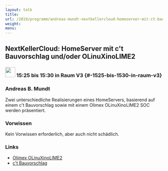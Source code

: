```yaml
---
layout: talk
title:
url: /2019/programm/andreas-mundt-nextkellercloud-homeserver-mit-ct-bauvorschlag-und-oder-olinuxinolime2/
weight:
menu:
---
```

## NextKellerCloud: HomeServer mit c't Bauvorschlag und/oder OLinuXinoLIME2

### <img height = "32" src="../../../images/lightning.svg"> 15:25 bis 15:30 in Raum V3 {#-1525-bis-1530-in-raum-v3}

### Andreas B. Mundt

Zwei unterschiedliche Realisierungen eines HomeServers, basierend auf einem c't Bauvorschlag sowie mit einem Olimex OLinuXinoLIME2 SOC werden präsentiert.

### Vorwissen

Kein Vorwissen erforderlich, aber auch nicht schädlich.

### Links

- <a href="https://www.olimex.com/Products/OLinuXino/A20/A20-OLinuXino-LIME2/open-source-hardware" target="_blank">Olimex OLinuXinoLIME2</a>
- <a href="https://www.heise.de/select/ct/2016/8/1460284564022778" target="_blank">c't Bauvorschlag</a>